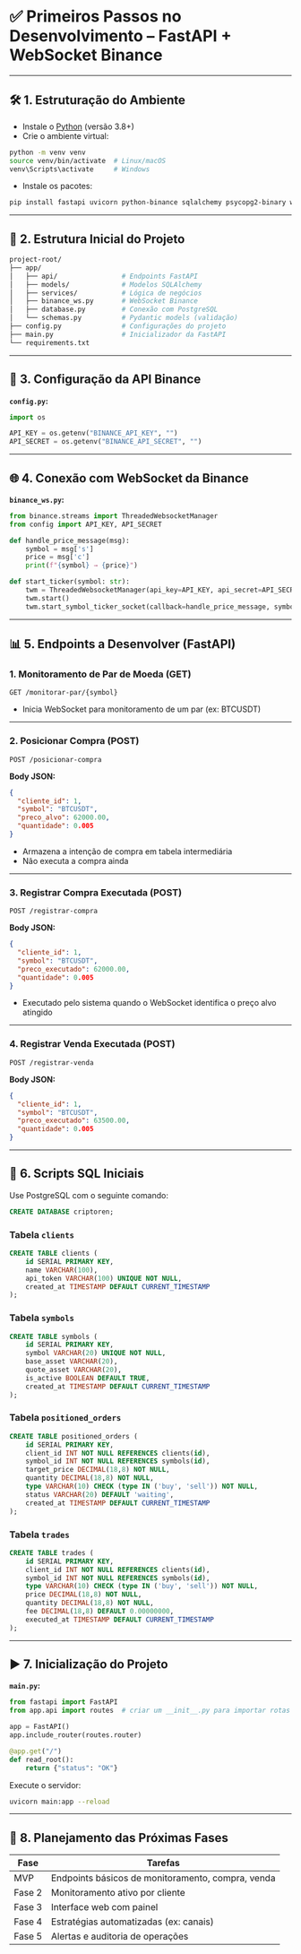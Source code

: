 # ✅ Primeiros Passos no Desenvolvimento – FastAPI + WebSocket Binance

---

## 🛠️ 1. Estruturação do Ambiente

- Instale o [Python](https://www.python.org/downloads/) (versão 3.8+)
- Crie o ambiente virtual:

```bash
python -m venv venv
source venv/bin/activate  # Linux/macOS
venv\Scripts\activate     # Windows
```

- Instale os pacotes:

```bash
pip install fastapi uvicorn python-binance sqlalchemy psycopg2-binary websockets
```

---

## 🧱 2. Estrutura Inicial do Projeto

```bash
project-root/
├── app/
│   ├── api/                # Endpoints FastAPI
│   ├── models/             # Modelos SQLAlchemy
│   ├── services/           # Lógica de negócios
│   ├── binance_ws.py       # WebSocket Binance
│   ├── database.py         # Conexão com PostgreSQL
│   └── schemas.py          # Pydantic models (validação)
├── config.py               # Configurações do projeto
├── main.py                 # Inicializador da FastAPI
└── requirements.txt
```

---

## 🔑 3. Configuração da API Binance

**`config.py`:**

```python
import os

API_KEY = os.getenv("BINANCE_API_KEY", "")
API_SECRET = os.getenv("BINANCE_API_SECRET", "")
```

---

## 🌐 4. Conexão com WebSocket da Binance

**`binance_ws.py`:**

```python
from binance.streams import ThreadedWebsocketManager
from config import API_KEY, API_SECRET

def handle_price_message(msg):
    symbol = msg['s']
    price = msg['c']
    print(f"{symbol} → {price}")

def start_ticker(symbol: str):
    twm = ThreadedWebsocketManager(api_key=API_KEY, api_secret=API_SECRET)
    twm.start()
    twm.start_symbol_ticker_socket(callback=handle_price_message, symbol=symbol.lower())
```

---

## 📊 5. Endpoints a Desenvolver (FastAPI)

### 1. Monitoramento de Par de Moeda (GET)

```http
GET /monitorar-par/{symbol}
```

- Inicia WebSocket para monitoramento de um par (ex: BTCUSDT)

---

### 2. Posicionar Compra (POST)

```http
POST /posicionar-compra
```

**Body JSON:**

```json
{
  "cliente_id": 1,
  "symbol": "BTCUSDT",
  "preco_alvo": 62000.00,
  "quantidade": 0.005
}
```

- Armazena a intenção de compra em tabela intermediária
- Não executa a compra ainda

---

### 3. Registrar Compra Executada (POST)

```http
POST /registrar-compra
```

**Body JSON:**

```json
{
  "cliente_id": 1,
  "symbol": "BTCUSDT",
  "preco_executado": 62000.00,
  "quantidade": 0.005
}
```

- Executado pelo sistema quando o WebSocket identifica o preço alvo atingido

---

### 4. Registrar Venda Executada (POST)

```http
POST /registrar-venda
```

**Body JSON:**

```json
{
  "cliente_id": 1,
  "symbol": "BTCUSDT",
  "preco_executado": 63500.00,
  "quantidade": 0.005
}
```

---

## 🧩 6. Scripts SQL Iniciais

Use PostgreSQL com o seguinte comando:

```sql
CREATE DATABASE criptoren;
```

### Tabela `clients`

```sql
CREATE TABLE clients (
    id SERIAL PRIMARY KEY,
    name VARCHAR(100),
    api_token VARCHAR(100) UNIQUE NOT NULL,
    created_at TIMESTAMP DEFAULT CURRENT_TIMESTAMP
);
```

### Tabela `symbols`

```sql
CREATE TABLE symbols (
    id SERIAL PRIMARY KEY,
    symbol VARCHAR(20) UNIQUE NOT NULL,
    base_asset VARCHAR(20),
    quote_asset VARCHAR(20),
    is_active BOOLEAN DEFAULT TRUE,
    created_at TIMESTAMP DEFAULT CURRENT_TIMESTAMP
);
```

### Tabela `positioned_orders`

```sql
CREATE TABLE positioned_orders (
    id SERIAL PRIMARY KEY,
    client_id INT NOT NULL REFERENCES clients(id),
    symbol_id INT NOT NULL REFERENCES symbols(id),
    target_price DECIMAL(18,8) NOT NULL,
    quantity DECIMAL(18,8) NOT NULL,
    type VARCHAR(10) CHECK (type IN ('buy', 'sell')) NOT NULL,
    status VARCHAR(20) DEFAULT 'waiting',
    created_at TIMESTAMP DEFAULT CURRENT_TIMESTAMP
);
```

### Tabela `trades`

```sql
CREATE TABLE trades (
    id SERIAL PRIMARY KEY,
    client_id INT NOT NULL REFERENCES clients(id),
    symbol_id INT NOT NULL REFERENCES symbols(id),
    type VARCHAR(10) CHECK (type IN ('buy', 'sell')) NOT NULL,
    price DECIMAL(18,8) NOT NULL,
    quantity DECIMAL(18,8) NOT NULL,
    fee DECIMAL(18,8) DEFAULT 0.00000000,
    executed_at TIMESTAMP DEFAULT CURRENT_TIMESTAMP
);
```

---

## ▶️ 7. Inicialização do Projeto

**`main.py`:**

```python
from fastapi import FastAPI
from app.api import routes  # criar um __init__.py para importar rotas

app = FastAPI()
app.include_router(routes.router)

@app.get("/")
def read_root():
    return {"status": "OK"}
```

Execute o servidor:

```bash
uvicorn main:app --reload
```

---

## 📆 8. Planejamento das Próximas Fases

|Fase|Tarefas|
|---|---|
|MVP|Endpoints básicos de monitoramento, compra, venda|
|Fase 2|Monitoramento ativo por cliente|
|Fase 3|Interface web com painel|
|Fase 4|Estratégias automatizadas (ex: canais)|
|Fase 5|Alertas e auditoria de operações|
